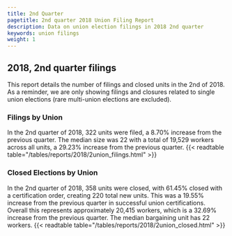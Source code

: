 ```yaml
---
title: 2nd Quarter 
pagetitle: 2nd quarter 2018 Union Filing Report
description: Data on union election filings in 2018 2nd quarter 
keywords: union filings
weight: 1
---
```


## 2018, 2nd quarter filings

This report details the number of filings and closed units in the 2nd of 2018. As a reminder, we are only showing filings and closures related to single union elections (rare multi-union elections are excluded).

### Filings by Union
In the 2nd quarter of 2018, 322 units were filed, a 8.70% increase from the previous quarter. The median size was 22 with a total of 19,529 workers across all units, a 29.23% increase from the previous quarter.
{{< readtable table="/tables/reports/2018/2union_filings.html" >}}

### Closed Elections by Union
In the 2nd quarter of 2018, 358 units were closed, with 61.45% closed with a certification order, creating 220 total new units. This was a 19.55% increase from the previous quarter in successful union certifications. Overall this represents approximately 20,415 workers, which is a 32.69% increase from the previous quarter. The median bargaining unit has 22 workers.
{{< readtable table="/tables/reports/2018/2union_closed.html" >}}
